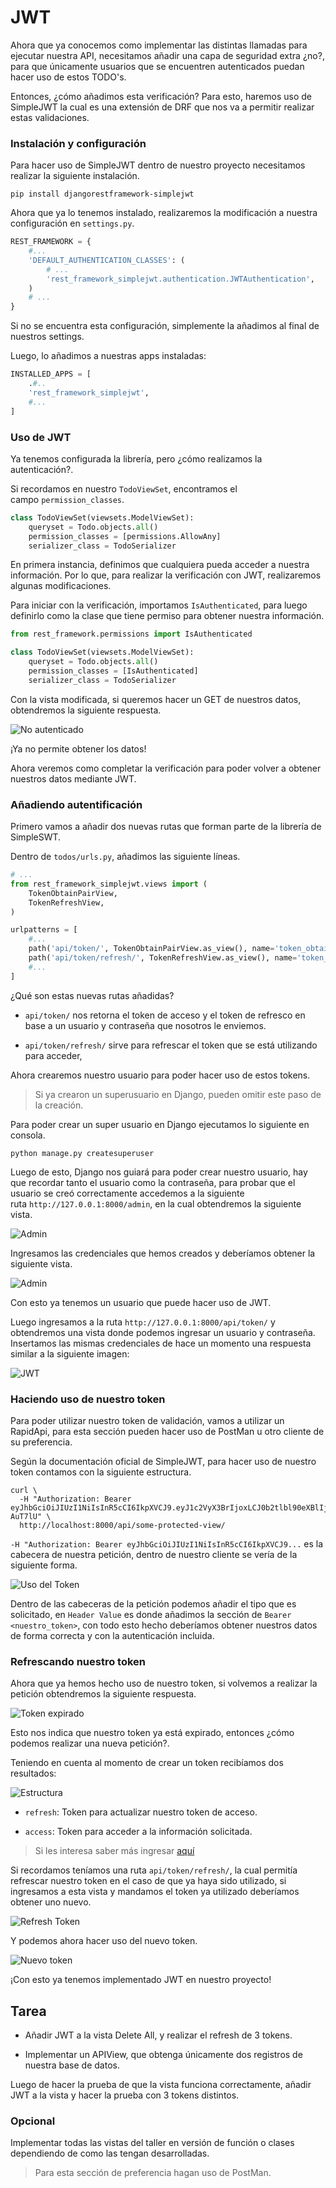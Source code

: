 # JWT

Ahora que ya conocemos como implementar las distintas llamadas para ejecutar nuestra API, necesitamos añadir una capa de seguridad extra ¿no?, para que únicamente usuarios que se encuentren autenticados puedan hacer uso de estos TODO's.

Entonces, ¿cómo añadimos esta verificación? Para esto, haremos uso de SimpleJWT la cual es una extensión de DRF que nos va a permitir realizar estas validaciones.

### Instalación y configuración

Para hacer uso de SimpleJWT dentro de nuestro proyecto necesitamos realizar la siguiente instalación.

```shell
pip install djangorestframework-simplejwt
```

Ahora que ya lo tenemos instalado, realizaremos la modificación a nuestra configuración en `settings.py`.

```py
REST_FRAMEWORK = {
    #...
    'DEFAULT_AUTHENTICATION_CLASSES': (
        # ...
        'rest_framework_simplejwt.authentication.JWTAuthentication',
    )
    # ...
}
```

Si no se encuentra esta configuración, simplemente la añadimos al final de nuestros settings.

Luego, lo añadimos a nuestras apps instaladas:

```py
INSTALLED_APPS = [
    .#..
    'rest_framework_simplejwt',
    #...
]
```

### Uso de JWT

Ya tenemos configurada la librería, pero ¿cómo realizamos la autenticación?.

Si recordamos en nuestro `TodoViewSet`, encontramos el campo `permission_classes`.

```py
class TodoViewSet(viewsets.ModelViewSet):
    queryset = Todo.objects.all()
    permission_classes = [permissions.AllowAny]
    serializer_class = TodoSerializer
```

En primera instancia, definimos que cualquiera pueda acceder a nuestra información. Por lo que, para realizar la verificación con JWT, realizaremos algunas modificaciones.

Para iniciar con la verificación, importamos `IsAuthenticated`, para luego definirlo como la clase que tiene permiso para obtener nuestra información.

```py
from rest_framework.permissions import IsAuthenticated

class TodoViewSet(viewsets.ModelViewSet):
    queryset = Todo.objects.all()
    permission_classes = [IsAuthenticated]
    serializer_class = TodoSerializer
```

Con la vista modificada, si queremos hacer un GET de nuestros datos, obtendremos la siguiente respuesta.

![No autenticado](https://photos.silabuz.com/uploads/big/9b9551cb98b9b77a0bbe1a9cb41e1038.PNG)

¡Ya no permite obtener los datos!

Ahora veremos como completar la verificación para poder volver a obtener nuestros datos mediante JWT.

### Añadiendo autentificación

Primero vamos a añadir dos nuevas rutas que forman parte de la librería de SimpleSWT.

Dentro de `todos/urls.py`, añadimos las siguiente líneas.

```py
# ...
from rest_framework_simplejwt.views import (
    TokenObtainPairView,
    TokenRefreshView,
)

urlpatterns = [
    #...
    path('api/token/', TokenObtainPairView.as_view(), name='token_obtain_pair'),
    path('api/token/refresh/', TokenRefreshView.as_view(), name='token_refresh'),
    #...
]
```

¿Qué son estas nuevas rutas añadidas?

-   `api/token/` nos retorna el token de acceso y el token de refresco en base a un usuario y contraseña que nosotros le enviemos.
    
-   `api/token/refresh/` sirve para refrescar el token que se está utilizando para acceder,
    

Ahora crearemos nuestro usuario para poder hacer uso de estos tokens.

> Si ya crearon un superusuario en Django, pueden omitir este paso de la creación.

Para poder crear un super usuario en Django ejecutamos lo siguiente en consola.

```shell
python manage.py createsuperuser
```

Luego de esto, Django nos guiará para poder crear nuestro usuario, hay que recordar tanto el usuario como la contraseña, para probar que el usuario se creó correctamente accedemos a la siguiente ruta `http://127.0.0.1:8000/admin`, en la cual obtendremos la siguiente vista.

![Admin](https://photos.silabuz.com/uploads/big/ba0b010d07995749bfcd6f26ef63dbfe.PNG)

Ingresamos las credenciales que hemos creados y deberíamos obtener la siguiente vista.

![Admin](https://photos.silabuz.com/uploads/big/dd100be594827594b4ce80dcf76587fb.PNG)

Con esto ya tenemos un usuario que puede hacer uso de JWT.

Luego ingresamos a la ruta `http://127.0.0.1:8000/api/token/` y obtendremos una vista donde podemos ingresar un usuario y contraseña. Insertamos las mismas credenciales de hace un momento una respuesta similar a la siguiente imagen:

![JWT](https://photos.silabuz.com/uploads/big/e5cb5a2e0cfdd6da2dcf2c1f8a8541cd.PNG)

### Haciendo uso de nuestro token

Para poder utilizar nuestro token de validación, vamos a utilizar un RapidApi, para esta sección pueden hacer uso de PostMan u otro cliente de su preferencia.

Según la documentación oficial de SimpleJWT, para hacer uso de nuestro token contamos con la siguiente estructura.

```sample
curl \
  -H "Authorization: Bearer eyJhbGciOiJIUzI1NiIsInR5cCI6IkpXVCJ9.eyJ1c2VyX3BrIjoxLCJ0b2tlbl90eXBlIjoiYWNjZXNzIiwiY29sZF9zdHVmZiI6IuKYgyIsImV4cCI6MTIzNDU2LCJqdGkiOiJmZDJmOWQ1ZTFhN2M0MmU4OTQ5MzVlMzYyYmNhOGJjYSJ9.NHlztMGER7UADHZJlxNG0WSi22a2KaYSfd1S-AuT7lU" \
  http://localhost:8000/api/some-protected-view/
```

`-H "Authorization: Bearer eyJhbGciOiJIUzI1NiIsInR5cCI6IkpXVCJ9...` es la cabecera de nuestra petición, dentro de nuestro cliente se vería de la siguiente forma.

![Uso del Token](https://photos.silabuz.com/uploads/big/cf29439b29be32fdc45e0fe049208361.PNG)

Dentro de las cabeceras de la petición podemos añadir el tipo que es solicitado, en `Header Value` es donde añadimos la sección de `Bearer <nuestro_token>`, con todo esto hecho deberíamos obtener nuestros datos de forma correcta y con la autenticación incluida.

### Refrescando nuestro token

Ahora que ya hemos hecho uso de nuestro token, si volvemos a realizar la petición obtendremos la siguiente respuesta.

![Token expirado](https://photos.silabuz.com/uploads/big/382546414d7a0b618f2f39cf8ee5e735.PNG)

Esto nos indica que nuestro token ya está expirado, entonces ¿cómo podemos realizar una nueva petición?.

Teniendo en cuenta al momento de crear un token recibíamos dos resultados:

![Estructura](https://photos.silabuz.com/uploads/big/28aae58c76a5d2f6a702c31ddb2d724b.PNG)

-   `refresh`: Token para actualizar nuestro token de acceso.
    
-   `access`: Token para acceder a la información solicitada.
    

> Si les interesa saber más ingresar [aquí](https://auth0.com/blog/refresh-tokens-what-are-they-and-when-to-use-them/)

Si recordamos teníamos una ruta `api/token/refresh/`, la cual permitía refrescar nuestro token en el caso de que ya haya sido utilizado, si ingresamos a esta vista y mandamos el token ya utilizado deberíamos obtener uno nuevo.

![Refresh Token](https://photos.silabuz.com/uploads/big/1fd4e50e7b5b9c4371877873291fdc13.PNG)

Y podemos ahora hacer uso del nuevo token.

![Nuevo token](https://photos.silabuz.com/uploads/big/bd3bd029a4f6c6311ec1225991c8016b.PNG)

¡Con esto ya tenemos implementado JWT en nuestro proyecto!

## Tarea

-   Añadir JWT a la vista Delete All, y realizar el refresh de 3 tokens.
    
-   Implementar un APIView, que obtenga únicamente dos registros de nuestra base de datos.
    

Luego de hacer la prueba de que la vista funciona correctamente, añadir JWT a la vista y hacer la prueba con 3 tokens distintos.

### Opcional

Implementar todas las vistas del taller en versión de función o clases dependiendo de como las tengan desarrolladas.

> Para esta sección de preferencia hagan uso de PostMan.